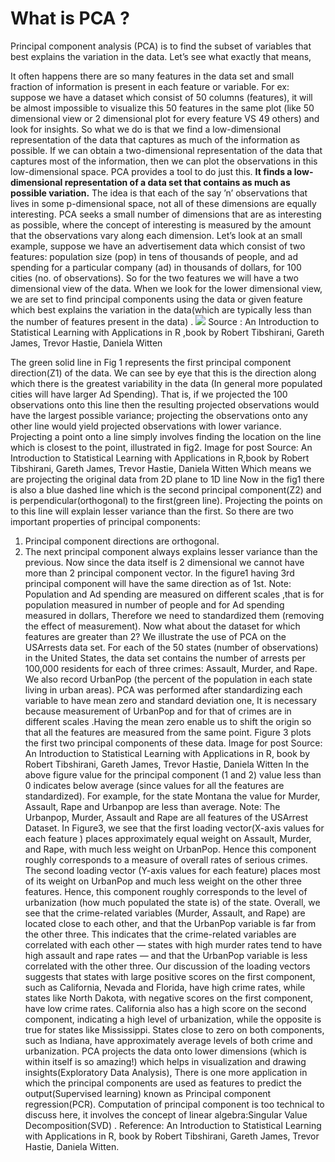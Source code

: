 # What is PCA ?

Principal component analysis (PCA) is to find the subset of variables that best explains the variation in the data. Let’s see what exactly that means,

It often happens there are so many features in the data set and small fraction of information is present in each feature or variable. For ex: suppose we have a dataset which consist of 50 columns (features), it will be almost impossible to visualize this 50 features in the same plot (like 50 dimensional view or 2 dimensional plot for every feature VS 49 others) and look for insights. So what we do is that we find a low-dimensional representation of the data that captures as much of the information as possible. If we can obtain a two-dimensional representation of the data that captures most of the information, then we can plot the observations in this low-dimensional space. PCA provides a tool to do just this. **It finds a low-dimensional representation of a data set that contains as much as possible variation.** The idea is that each of the say ’n’ observations that lives in some p-dimensional space, not all of these dimensions are equally interesting. PCA seeks a small number of dimensions that are as interesting as possible, where the concept of interesting is measured by the amount that the observations vary along each dimension. Let’s look at an small example, suppose we have an advertisement data which consist of two features: population size (pop) in tens of thousands of people, and ad spending for a particular company (ad) in thousands of dollars, for 100 cities (no. of observations). So for the two features we will have a two dimensional view of the data. When we look for the lower dimensional view, we are set to find principal components using the data or given feature which best explains the variation in the data(which are typically less than the number of features present in the data) .
![](/images/)
Source : An Introduction to Statistical Learning with Applications in R ,book by Robert Tibshirani, Gareth James, Trevor Hastie, Daniela Witten

The green solid line in Fig 1 represents the first principal component direction(Z1) of the data. We can see by eye that this is the direction along which there is the greatest variability in the data (In general more populated cities will have larger Ad Spending). That is, if we projected the 100 observations onto this line then the resulting projected observations would have the largest possible variance; projecting the observations onto any other line would yield projected observations with lower variance. Projecting a point onto a line simply involves finding the location on the line which is closest to the point, illustrated in fig2.
Image for post
Source: An Introduction to Statistical Learning with Applications in R,book by Robert Tibshirani, Gareth James, Trevor Hastie, Daniela Witten
Which means we are projecting the original data from 2D plane to 1D line Now in the fig1 there is also a blue dashed line which is the second principal component(Z2) and is perpendicular(orthogonal) to the first(green line). Projecting the points on to this line will explain lesser variance than the first. So there are two important properties of principal components:
1) Principal component directions are orthogonal.
2) The next principal component always explains lesser variance than the previous.
Now since the data itself is 2 dimensional we cannot have more than 2 principal component vector. In the figure1 having 3rd principal component will have the same direction as of 1st. Note: Population and Ad spending are measured on different scales ,that is for population measured in number of people and for Ad spending measured in dollars, Therefore we need to standardized them (removing the effect of measurement). Now what about the dataset for which features are greater than 2? We illustrate the use of PCA on the USArrests data set. For each of the 50 states (number of observations) in the United States, the data set contains the number of arrests per 100,000 residents for each of three crimes: Assault, Murder, and Rape. We also record UrbanPop (the percent of the population in each state living in urban areas).
PCA was performed after standardizing each variable to have mean zero and standard deviation one, It is necessary because measurement of UrbanPop and for that of crimes are in different scales .Having the mean zero enable us to shift the origin so that all the features are measured from the same point.
Figure 3 plots the first two principal components of these data.
Image for post
Source: An Introduction to Statistical Learning with Applications in R, book by Robert Tibshirani, Gareth James, Trevor Hastie, Daniela Witten
In the above figure value for the principal component (1 and 2) value less than 0 indicates below average (since values for all the features are standardized). For example, for the state Montana the value for Murder, Assault, Rape and Urbanpop are less than average.
Note: The Urbanpop, Murder, Assault and Rape are all features of the USArrest Dataset.
In Figure3, we see that the first loading vector(X-axis values for each feature ) places approximately equal weight on Assault, Murder, and Rape, with much less weight on UrbanPop. Hence this component roughly corresponds to a measure of overall rates of serious crimes. The second loading vector (Y-axis values for each feature) places most of its weight on UrbanPop and much less weight on the other three features. Hence, this component roughly corresponds to the level of urbanization (how much populated the state is) of the state. Overall, we see that the crime-related variables (Murder, Assault, and Rape) are located close to each other, and that the UrbanPop variable is far from the other three. This indicates that the crime-related variables are correlated with each other — states with high murder rates tend to have high assault and rape rates — and that the UrbanPop variable is less correlated with the other three. Our discussion of the loading vectors suggests that states with large positive scores on the first component, such as California, Nevada and Florida, have high crime rates, while states like North Dakota, with negative scores on the first component, have low crime rates. California also has a high score on the second component, indicating a high level of urbanization, while the opposite is true for states like Mississippi. States close to zero on both components, such as Indiana, have approximately average levels of both crime and urbanization.
PCA projects the data onto lower dimensions (which is within itself is so amazing!) which helps in visualization and drawing insights(Exploratory Data Analysis), There is one more application in which the principal components are used as features to predict the output(Supervised learning) known as Principal component regression(PCR).
Computation of principal component is too technical to discuss here, it involves the concept of linear algebra:Singular Value Decomposition(SVD) .
Reference: An Introduction to Statistical Learning with Applications in R, book by Robert Tibshirani, Gareth James, Trevor Hastie, Daniela Witten.
